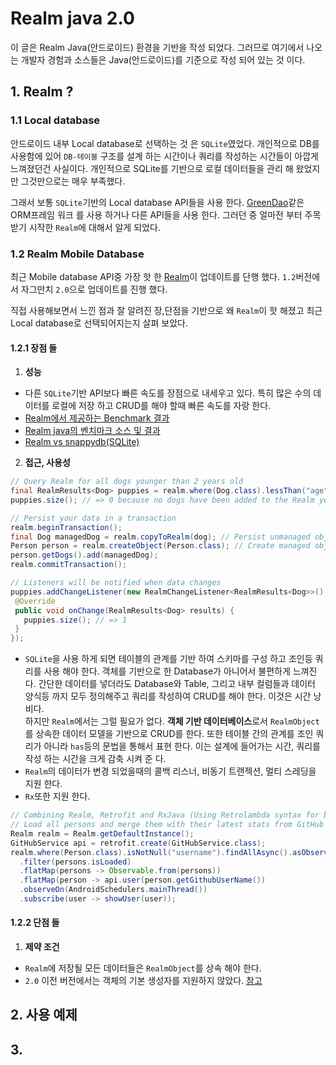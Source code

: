 # Realm java 2.0 

이 글은 Realm Java(안드로이드) 환경을 기반을 작성 되었다. 그러므로 여기에서 나오는 개발자 경험과 소스들은 Java(안드로이드)를 기준으로 작성 되어 있는 것 이다. 

## 1. Realm ?

### 1.1 Local database 
안드로이드 내부 Local database로 선택하는 것 은 `SQLite`였었다. 개인적으로 DB를 사용함에 있어 `DB-테이블` 구조를 설계 하는 시간이나 쿼리를 작성하는 시간들이 아깝게 느껴졌던건 사실이다. 개인적으로 SQLite를 기반으로 로컬 데이터들을 관리 해 왔었지만 그것만으로는 매우 부족했다. 

그래서 보통 `SQLite`기반의 Local database API들을 사용 한다. [GreenDao](https://github.com/greenrobot/greenDAO)같은 ORM프레임 워크 를 사용 하거나 다른 API들을 사용 한다. 그러던 중 얼마전 부터 주목받기 시작한 `Realm`에 대해서 알게 되었다.  

### 1.2  Realm  Mobile Database  
최근 Mobile database API중 가장 핫 한 [Realm](https://realm.io/)이 업데이트를 단행 했다. `1.2`버전에서 자그만치 `2.0`으로 업데이트를 진행 했다.

직접 사용해보면서 느낀 점과 잘 알려진 장,단점을 기반으로 왜 `Realm`이 핫 해졌고 최근 Local database로 선택되어지는지 살펴 보았다. 

#### 1.2.1 장점 들
1. **성능** 
 - 다른 `SQLite`기반 API보다 빠른 속도를 장점으로 내세우고 있다. 특히 많은 수의 데이터를 로컬에 저장 하고 CRUD를 해야 할때 빠른 속도를 자랑 한다.
 - [Realm에서 제공하는 Benchmark 결과](https://realm.io/news/realm-for-android/)
 - [Realm java의 벤치마크 소스 및 결과](https://github.com/realm/realm-java-benchmarks)
 - [Realm vs snappydb(SQLite)](https://medium.com/@hesam.kamalan/database-benchmark-realm-vs-snappydb-f4b89711f424#.9y5ctvj58)  

2. **접근, 사용성**   

 ```java
// Query Realm for all dogs younger than 2 years old
final RealmResults<Dog> puppies = realm.where(Dog.class).lessThan("age", 2).findAll();
puppies.size(); // => 0 because no dogs have been added to the Realm yet

 // Persist your data in a transaction
realm.beginTransaction();
final Dog managedDog = realm.copyToRealm(dog); // Persist unmanaged objects
Person person = realm.createObject(Person.class); // Create managed objects directly
person.getDogs().add(managedDog);
realm.commitTransaction();

// Listeners will be notified when data changes
puppies.addChangeListener(new RealmChangeListener<RealmResults<Dog>>() {
  @Override
  public void onChange(RealmResults<Dog> results) {
    puppies.size(); // => 1
  }
});
 ```   
 - `SQLite`을 사용 하게 되면 테이블의 관계를 기반 하여 스키마를 구성 하고 조인등 쿼리를 사용 해야 한다. 객체를 기반으로 한 Database가 아니어서 불편하게 느껴진다. 간단한 데이터를 넣더라도 Database와 Table, 그리고 내부 컬럼들과 데이터 양식등 까지 모두 정의해주고 쿼리를 작성하여 CRUD를 해야 한다. 이것은 시간 낭비다.   
하지만 `Realm`에서는 그럴 필요가 없다. **객체 기반 데이터베이스**로서 `RealmObject`를 상속한 데이터 모델을 기반으로 CRUD를 한다. 또한 테이블 간의 관계를 조인 쿼리가 아니라 `has`등의 문법을 통해서 표현 한다. 이는 설계에 들어가는 시간, 쿼리를 작성 하는 시간을 크게 감축 시켜 준 다.
 - `Realm`의 데이터가 변경 되었을때의 콜백 리스너, 비동기 트랜젝션, 멀티 스레딩을 지원 한다.
 - `Rx`또한 지원 한다.  
  ```java
// Combining Realm, Retrofit and RxJava (Using Retrolambda syntax for brevity)
// Load all persons and merge them with their latest stats from GitHub (if they have any)
Realm realm = Realm.getDefaultInstance();
GitHubService api = retrofit.create(GitHubService.class);
realm.where(Person.class).isNotNull("username").findAllAsync().asObservable()
    .filter(persons.isLoaded)
    .flatMap(persons -> Observable.from(persons))
    .flatMap(person -> api.user(person.getGithubUserName())
    .observeOn(AndroidSchedulers.mainThread())
    .subscribe(user -> showUser(user));
  ```
  
#### 1.2.2 단점 들  
1. **제약 조건**  
 - `Realm`에 저장될 모든 데이터들은 `RealmObject`를 상속 해야 한다.   
 - `2.0` 이전 버전에서는 객체의 기본 생성자를 지원하지 않았다. [참고](https://github.com/ksu3101/TIL/blob/master/Android/160705_Android.md#2-realm)

## 2. 사용 예제 

## 3.  
